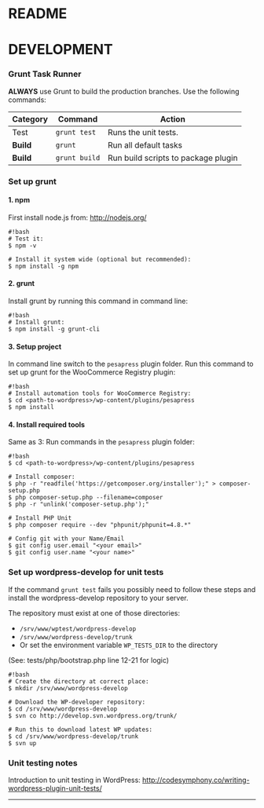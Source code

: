 # README

# DEVELOPMENT


### Grunt Task Runner  

**ALWAYS** use Grunt to build the production branches. Use the following commands:  

Category | Command | Action
---------| ------- | ------
Test | `grunt test` | Runs the unit tests.
**Build** | `grunt` | Run all default tasks
**Build** | `grunt build` | Run build scripts to package plugin


### Set up grunt

#### 1. npm

First install node.js from: <http://nodejs.org/>  

```
#!bash 
# Test it:
$ npm -v

# Install it system wide (optional but recommended):
$ npm install -g npm
```

#### 2. grunt

Install grunt by running this command in command line:

```
#!bash 
# Install grunt:
$ npm install -g grunt-cli
```


#### 3. Setup project

In command line switch to the `pesapress` plugin folder. Run this command to set up grunt for the WooCommerce Registry plugin:

```
#!bash 
# Install automation tools for WooCommerce Registry:
$ cd <path-to-wordpress>/wp-content/plugins/pesapress
$ npm install

```

#### 4. Install required tools

Same as 3: Run commands in the `pesapress` plugin folder:

```
#!bash 
$ cd <path-to-wordpress>/wp-content/plugins/pesapress

# Install composer:
$ php -r "readfile('https://getcomposer.org/installer');" > composer-setup.php
$ php composer-setup.php --filename=composer
$ php -r "unlink('composer-setup.php');"

# Install PHP Unit
$ php composer require --dev "phpunit/phpunit=4.8.*"

# Config git with your Name/Email
$ git config user.email "<your email>"
$ git config user.name "<your name>"
```

### Set up wordpress-develop for unit tests

If the command `grunt test` fails you possibly need to follow these steps and install the wordpress-develop repository to your server.

The repository must exist at one of those directories:

* `/srv/www/wptest/wordpress-develop`
* `/srv/www/wordpress-develop/trunk`    
* Or set the environment variable `WP_TESTS_DIR` to the directory

(See: tests/php/bootstrap.php line 12-21 for logic)

```
#!bash 
# Create the directory at correct place:
$ mkdir /srv/www/wordpress-develop

# Download the WP-developer repository:
$ cd /srv/www/wordpress-develop
$ svn co http://develop.svn.wordpress.org/trunk/

# Run this to download latest WP updates:
$ cd /srv/www/wordpress-develop/trunk
$ svn up
```


### Unit testing notes

Introduction to unit testing in WordPress: http://codesymphony.co/writing-wordpress-plugin-unit-tests/

----